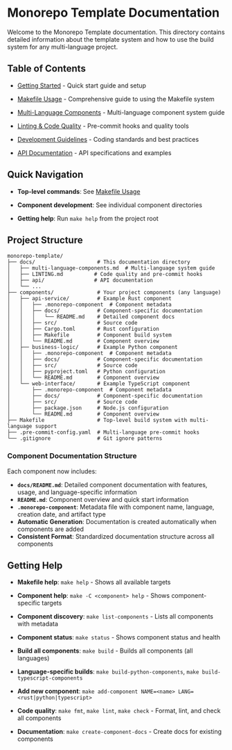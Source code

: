 # Monorepo Template Documentation

Welcome to the Monorepo Template documentation. This directory contains detailed information about the template system and how to use the build system for any multi-language project.

## Table of Contents

- [Getting Started](./getting-started.md) - Quick start guide and setup
- [Makefile Usage](./makefile-usage.md) - Comprehensive guide to using the Makefile system

- [Multi-Language Components](./multi-language-components.md) - Multi-language component system guide
- [Linting & Code Quality](./LINTING.md) - Pre-commit hooks and quality tools
- [Development Guidelines](./development-guidelines.md) - Coding standards and best practices
- [API Documentation](./api/README.md) - API specifications and examples

## Quick Navigation

- **Top-level commands**: See [Makefile Usage](./makefile-usage.md)
- **Component development**: See individual component directories

- **Getting help**: Run `make help` from the project root

## Project Structure

```
monorepo-template/
├── docs/                    # This documentation directory
│   ├── multi-language-components.md  # Multi-language system guide
│   ├── LINTING.md          # Code quality and pre-commit hooks
│   ├── api/                # API documentation
│   └── ...
├── components/              # Your project components (any language)
│   ├── api-service/         # Example Rust component
│   │   ├── .monorepo-component  # Component metadata
│   │   ├── docs/            # Component-specific documentation
│   │   │   └── README.md    # Detailed component docs
│   │   ├── src/             # Source code
│   │   ├── Cargo.toml       # Rust configuration
│   │   ├── Makefile         # Component build system
│   │   └── README.md        # Component overview
│   ├── business-logic/      # Example Python component
│   │   ├── .monorepo-component  # Component metadata
│   │   ├── docs/            # Component-specific documentation
│   │   ├── src/             # Source code
│   │   ├── pyproject.toml   # Python configuration
│   │   └── README.md        # Component overview
│   └── web-interface/       # Example TypeScript component
│       ├── .monorepo-component  # Component metadata
│       ├── docs/            # Component-specific documentation
│       ├── src/             # Source code
│       ├── package.json     # Node.js configuration
│       └── README.md        # Component overview
├── Makefile                 # Top-level build system with multi-language support
├── .pre-commit-config.yaml  # Multi-language pre-commit hooks
└── .gitignore               # Git ignore patterns
```

### **Component Documentation Structure**

Each component now includes:

- **`docs/README.md`**: Detailed component documentation with features, usage, and language-specific information
- **`README.md`**: Component overview and quick start information
- **`.monorepo-component`**: Metadata file with component name, language, creation date, and artifact type
- **Automatic Generation**: Documentation is created automatically when components are added
- **Consistent Format**: Standardized documentation structure across all components

## Getting Help

- **Makefile help**: `make help` - Shows all available targets
- **Component help**: `make -C <component> help` - Shows component-specific targets
- **Component discovery**: `make list-components` - Lists all components with metadata
- **Component status**: `make status` - Shows component status and health
- **Build all components**: `make build` - Builds all components (all languages)
- **Language-specific builds**: `make build-python-components`, `make build-typescript-components`
- **Add new component**: `make add-component NAME=<name> LANG=<rust|python|typescript>`

- **Code quality**: `make fmt`, `make lint`, `make check` - Format, lint, and check all components
- **Documentation**: `make create-component-docs` - Create docs for existing components
